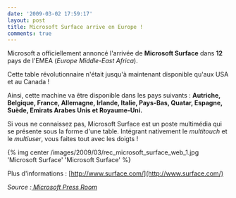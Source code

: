 ```yaml
---
date: '2009-03-02 17:59:17'
layout: post
title: Microsoft Surface arrive en Europe !
comments: true
---
```


Microsoft a officiellement annoncé l'arrivée de **Microsoft Surface** dans **12** pays de l'EMEA (_Europe Middle-East Africa_).

Cette table révolutionnaire n'était jusqu'à maintenant disponible qu'aux USA et au Canada !

Ainsi, cette machine va être disponible dans les pays suivants : **Autriche, Belgique, France, Allemagne, Irlande, Italie, Pays-Bas, Quatar, Espagne, Suède, Emirats Arabes Unis et Royaume-Uni.**

Si vous ne connaissez pas, Microsoft Surface est un poste multimédia qui se présente sous la forme d'une table. Intégrant nativement le _multitouch_ et le _multiuser_, vous faites tout avec les doigts !

{% img center /images/2009/03/rec_microsoft_surface_web_1.jpg 'Microsoft Surface' 'Microsoft Surface' %}

Plus d'informations : [http://www.surface.com/](http://www.surface.com/)

_Source :[ Microsoft Press Room](http://www.microsoft.com/presspass/press/2009/mar09/03-02SurfaceCebitPR.mspx)_
